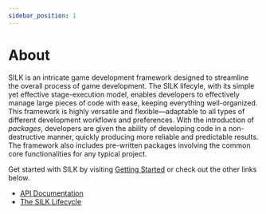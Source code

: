 ```yaml
---
sidebar_position: 1
---
```


# About

SILK is an intricate game development framework designed to streamline the overall process of game development. The SILK lifecyle, with its simple yet effective stage-execution model, enables developers to effectively manage large pieces of code with ease, keeping everything well-organized. This framework is highly versatile and flexible—adaptable to all types of different development workflows and preferences. With the introduction of *packages*, developers are given the ability of developing code in a non-destructive manner, quickly producing more reliable and predictable results. The framework also includes pre-written packages involving the common core functionalities for any typical project.

Get started with SILK by visiting [Getting Started](/docs/getting_started/setting_up) or check out the other links below.

- [API Documentation](/api/Silk)
- [The SILK Lifecycle](/docs/lifecycle)